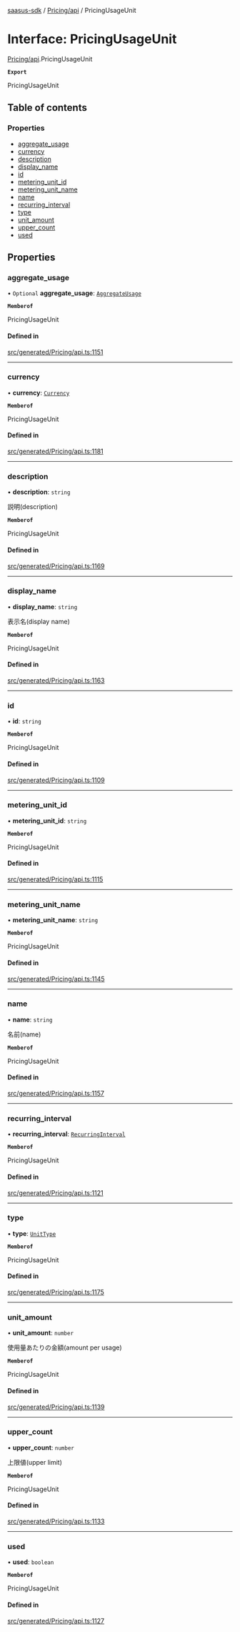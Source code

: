[saasus-sdk](../README.md) / [Pricing/api](../modules/Pricing_api.md) / PricingUsageUnit

# Interface: PricingUsageUnit

[Pricing/api](../modules/Pricing_api.md).PricingUsageUnit

**`Export`**

PricingUsageUnit

## Table of contents

### Properties

- [aggregate\_usage](Pricing_api.PricingUsageUnit.md#aggregate_usage)
- [currency](Pricing_api.PricingUsageUnit.md#currency)
- [description](Pricing_api.PricingUsageUnit.md#description)
- [display\_name](Pricing_api.PricingUsageUnit.md#display_name)
- [id](Pricing_api.PricingUsageUnit.md#id)
- [metering\_unit\_id](Pricing_api.PricingUsageUnit.md#metering_unit_id)
- [metering\_unit\_name](Pricing_api.PricingUsageUnit.md#metering_unit_name)
- [name](Pricing_api.PricingUsageUnit.md#name)
- [recurring\_interval](Pricing_api.PricingUsageUnit.md#recurring_interval)
- [type](Pricing_api.PricingUsageUnit.md#type)
- [unit\_amount](Pricing_api.PricingUsageUnit.md#unit_amount)
- [upper\_count](Pricing_api.PricingUsageUnit.md#upper_count)
- [used](Pricing_api.PricingUsageUnit.md#used)

## Properties

### aggregate\_usage

• `Optional` **aggregate\_usage**: [`AggregateUsage`](../enums/Pricing_api.AggregateUsage.md)

**`Memberof`**

PricingUsageUnit

#### Defined in

[src/generated/Pricing/api.ts:1151](https://github.com/saasus-platform/saasus-sdk-javascript/blob/55abc15/src/generated/Pricing/api.ts#L1151)

___

### currency

• **currency**: [`Currency`](../enums/Pricing_api.Currency.md)

**`Memberof`**

PricingUsageUnit

#### Defined in

[src/generated/Pricing/api.ts:1181](https://github.com/saasus-platform/saasus-sdk-javascript/blob/55abc15/src/generated/Pricing/api.ts#L1181)

___

### description

• **description**: `string`

説明(description)

**`Memberof`**

PricingUsageUnit

#### Defined in

[src/generated/Pricing/api.ts:1169](https://github.com/saasus-platform/saasus-sdk-javascript/blob/55abc15/src/generated/Pricing/api.ts#L1169)

___

### display\_name

• **display\_name**: `string`

表示名(display name)

**`Memberof`**

PricingUsageUnit

#### Defined in

[src/generated/Pricing/api.ts:1163](https://github.com/saasus-platform/saasus-sdk-javascript/blob/55abc15/src/generated/Pricing/api.ts#L1163)

___

### id

• **id**: `string`

**`Memberof`**

PricingUsageUnit

#### Defined in

[src/generated/Pricing/api.ts:1109](https://github.com/saasus-platform/saasus-sdk-javascript/blob/55abc15/src/generated/Pricing/api.ts#L1109)

___

### metering\_unit\_id

• **metering\_unit\_id**: `string`

**`Memberof`**

PricingUsageUnit

#### Defined in

[src/generated/Pricing/api.ts:1115](https://github.com/saasus-platform/saasus-sdk-javascript/blob/55abc15/src/generated/Pricing/api.ts#L1115)

___

### metering\_unit\_name

• **metering\_unit\_name**: `string`

**`Memberof`**

PricingUsageUnit

#### Defined in

[src/generated/Pricing/api.ts:1145](https://github.com/saasus-platform/saasus-sdk-javascript/blob/55abc15/src/generated/Pricing/api.ts#L1145)

___

### name

• **name**: `string`

名前(name)

**`Memberof`**

PricingUsageUnit

#### Defined in

[src/generated/Pricing/api.ts:1157](https://github.com/saasus-platform/saasus-sdk-javascript/blob/55abc15/src/generated/Pricing/api.ts#L1157)

___

### recurring\_interval

• **recurring\_interval**: [`RecurringInterval`](../enums/Pricing_api.RecurringInterval.md)

**`Memberof`**

PricingUsageUnit

#### Defined in

[src/generated/Pricing/api.ts:1121](https://github.com/saasus-platform/saasus-sdk-javascript/blob/55abc15/src/generated/Pricing/api.ts#L1121)

___

### type

• **type**: [`UnitType`](../enums/Pricing_api.UnitType.md)

**`Memberof`**

PricingUsageUnit

#### Defined in

[src/generated/Pricing/api.ts:1175](https://github.com/saasus-platform/saasus-sdk-javascript/blob/55abc15/src/generated/Pricing/api.ts#L1175)

___

### unit\_amount

• **unit\_amount**: `number`

使用量あたりの金額(amount per usage)

**`Memberof`**

PricingUsageUnit

#### Defined in

[src/generated/Pricing/api.ts:1139](https://github.com/saasus-platform/saasus-sdk-javascript/blob/55abc15/src/generated/Pricing/api.ts#L1139)

___

### upper\_count

• **upper\_count**: `number`

上限値(upper limit)

**`Memberof`**

PricingUsageUnit

#### Defined in

[src/generated/Pricing/api.ts:1133](https://github.com/saasus-platform/saasus-sdk-javascript/blob/55abc15/src/generated/Pricing/api.ts#L1133)

___

### used

• **used**: `boolean`

**`Memberof`**

PricingUsageUnit

#### Defined in

[src/generated/Pricing/api.ts:1127](https://github.com/saasus-platform/saasus-sdk-javascript/blob/55abc15/src/generated/Pricing/api.ts#L1127)
